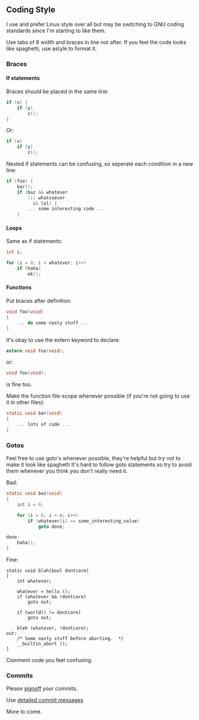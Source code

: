 ## Coding Style

I use and prefer Linux style over all but may be switching to GNU coding standards since I'm starting to like them.

Use tabs of 8 width and braces in line not after.  If you feel the code looks like spaghetti, use astyle to format it.

### Braces

#### If statements

Braces should be placed in the same line:
```c
if (x) {
	if (y)
		z();
}
```
Or:
```c
if (x)
	if (y)
		z();
```

Nested if statements can be confusing, so seperate each condition in a new line:
```c
if (foo) {
	bar();
	if (baz && whatever
	    (|| whatsoever
	      && lol) {
		... some interesting code ...	 
	}
```

#### Loops

Same as if statements:
```c
int i;

for (i = 0; i < whatever; i++)
	if (haha)
		ok();
```

#### Functions
Put braces after definition:
```c
void foo(void)
{
	... do some nasty stuff ...
}
```

It's okay to use the extern keyword to declare:
```c
extern void foo(void);
```
or:
```c
void foo(void);
```
is fine too.

Make the function file-scope whenever possible (if you're not going to use it in other files):
```c
static void bar(void)
{
	... lots of code ...
}
```

### Gotos

Feel free to use goto's whenever possible, they're helpful but try not to make it look like spaghetti
It's hard to follow goto statements so try to avoid them whenever you think you don't really need it.

Bad:
```c
static void baz(void)
{
	int i = 0;

	for (i = 0; i < n; i++)
		if (whatever[i] == some_interesting_value)
			goto done;

done:
	haha();
}
```
Fine:
```
static void blah(bool dontcare)
[
	int whatever;

	whatever = hello ();
	if (whatever && !dontcare)
		goto out;

	if (world() != dontcare)
		goto out;

	bleh (whatever, !dontcare);
out:
	/* Some nasty stuff before aborting.  */
	__builtin_abort ();
]
```

Comment code you feel confusing.

### Commits

Please [signoff](http://gerrit.googlecode.com/svn/documentation/2.0/user-signedoffby.html) your commits.

Use [detailed commit messages](http://tbaggery.com/2008/04/19/a-note-about-git-commit-messages.html)

More to come.

